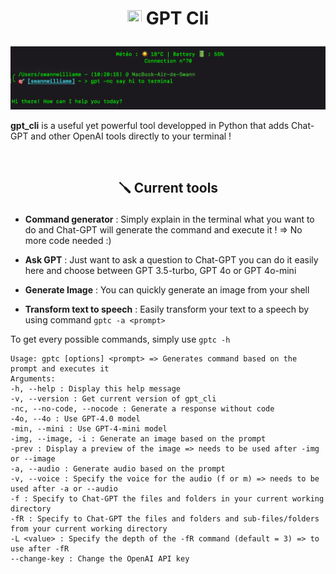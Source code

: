 # <p align="center"> <img src="https://static.vecteezy.com/system/resources/previews/022/841/114/original/chatgpt-logo-transparent-background-free-png.png" width=23 height=23 /> GPT Cli</p>

![Demo image](image.png)

**gpt_cli** is a useful yet powerful tool developped in Python that adds Chat-GPT and other OpenAI tools directly to your terminal !

</br>
 
## <p align="center">🪛 Current tools</p>
* **Command generator** : Simply explain in the terminal what you want to do and Chat-GPT will generate the command and execute it ! => No more code needed :)

* **Ask GPT** : Just want to ask a question to Chat-GPT you can do it easily here and choose between GPT 3.5-turbo, GPT 4o or GPT 4o-mini

* **Generate Image** : You can quickly generate an image from your shell 

* **Transform text to speech** : Easily transform your text to a speech by using command ```gptc -a <prompt>```

To get every possible commands, simply use ```gptc -h```

```
Usage: gptc [options] <prompt> => Generates command based on the prompt and executes it
Arguments:
-h, --help : Display this help message
-v, --version : Get current version of gpt_cli
-nc, --no-code, --nocode : Generate a response without code
-4o, --4o : Use GPT-4.0 model
-min, --mini : Use GPT-4-mini model
-img, --image, -i : Generate an image based on the prompt
-prev : Display a preview of the image => needs to be used after -img or --image
-a, --audio : Generate audio based on the prompt
-v, --voice : Specify the voice for the audio (f or m) => needs to be used after -a or --audio
-f : Specify to Chat-GPT the files and folders in your current working directory
-fR : Specify to Chat-GPT the files and folders and sub-files/folders from your current working directory
-L <value> : Specify the depth of the -fR command (default = 3) => to use after -fR
--change-key : Change the OpenAI API key
```
